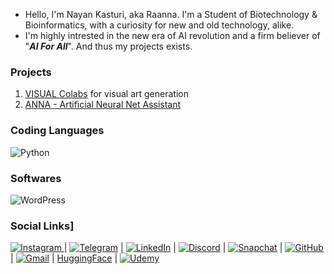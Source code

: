 - Hello, I'm Nayan Kasturi, aka Raanna. I'm a Student of Biotechnology & Bioinformatics, with a curiosity for new and old technology, alike.
- I'm highly intrested in the new era of AI revolution and a firm believer of "**_AI For All_**". And thus my projects exists.

### Projects
1. [VISUAL Colabs](https://github.com/RaannaKasturi/visual-colabs) for visual art generation
2. [ANNA - Artificial Neural Net Assistant](https://github.com/RaannaKasturi/ANNA)

### Coding Languages
![Python](https://img.shields.io/badge/python-3670A0?style=for-the-badge&logo=python&logoColor=ffdd54)

### Softwares
![WordPress](https://img.shields.io/badge/WordPress-%23117AC9.svg?style=for-the-badge&logo=WordPress&logoColor=white)

### Social Links]
[![Instagram](https://img.shields.io/badge/Instagram-%23E4405F.svg?style=for-the-badge&logo=Instagram&logoColor=white)
](https://instagram.com/RaannaKasturi) | [![Telegram](https://img.shields.io/badge/Telegram-2CA5E0?style=for-the-badge&logo=telegram&logoColor=white)](https://t.me/RaannaKasturi) | [![LinkedIn](https://img.shields.io/badge/linkedin-%230077B5.svg?style=for-the-badge&logo=linkedin&logoColor=white)](https://www.linkedin.com/in/raannakasturi) | [![Discord](https://img.shields.io/badge/Discord-%235865F2.svg?style=for-the-badge&logo=discord&logoColor=white)](https://discord.com/users/1106971948765950042) | [![Snapchat](https://img.shields.io/badge/Snapchat-%23FFFC00.svg?style=for-the-badge&logo=Snapchat&logoColor=white)](https://snapchat.com/add/silerudaagartha) | [![GitHub](https://img.shields.io/badge/github-%23121011.svg?style=for-the-badge&logo=github&logoColor=white)](https://github.com/RaannaKasturi) | [![Gmail](https://img.shields.io/badge/Gmail-D14836?style=for-the-badge&logo=gmail&logoColor=white)](mailto:raannakasturi@gmail.com) | [HuggingFace](https://huggingface.com/RaannaKasturi) | [![Udemy](https://img.shields.io/badge/Udemy-A435F0?style=for-the-badge&logo=Udemy&logoColor=white)](https://www.udemy.com/user/nayan-kasturi-3/)


<!---
RaannaKasturi/RaannaKasturi is a ✨ special ✨ repository because its `README.md` (this file) appears on your GitHub profile.
You can click the Preview link to take a look at your changes.
--->
